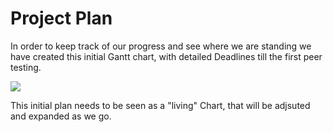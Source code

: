 # Project Plan
In order to keep track of our progress and see where we are standing we have created this initial Gantt chart, with detailed Deadlines till the first peer testing.

![](https://raw.githubusercontent.com/rogov-dvp/medical-imaging-matching/main/docs/project_requirements/images/Gantt_Chart.jpg)

This initial plan needs to be seen as a "living" Chart, that will be adjsuted and expanded as we go.